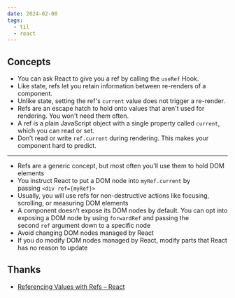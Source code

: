 ```yaml
---
date: 2024-02-08
tags:
  - til
  - react
---
```


## Concepts

- You can ask React to give you a ref by calling the `useRef` Hook.
- Like state, refs let you retain information between re-renders of a
  component.
- Unlike state, setting the ref's `current` value does not trigger a re-render.
- Refs are an escape hatch to hold onto values that aren't used for rendering. You won't need them often.
- A ref is a plain JavaScript object with a single property called `current`, which you can read or set.
- Don’t read or write `ref.current` during rendering. This makes your component hard to predict.

---

- Refs are a generic concept, but most often you'll use them to hold DOM elements
- You instruct React to put a DOM node into `myRef.current` by passing `<div ref={myRef}>`
- Usually, you will use refs for non-destructive actions like focusing, scrolling, or measuring DOM elements
- A component doesn’t expose its DOM nodes by default. You can opt into exposing a DOM node by using `forwardRef` and passing the second `ref` argument down to a specific node
- Avoid changing DOM nodes managed by React
- If you do modify DOM nodes managed by React, modify parts that React has no reason to update


## Thanks

- [Referencing Values with Refs – React](https://react.dev/learn/referencing-values-with-refs#best-practices-for-refs)
